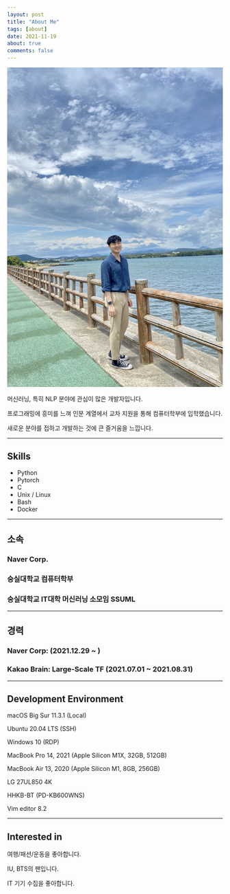 ```yaml
---
layout: post
title: "About Me"
tags: [about]
date: 2021-11-19
about: true
comments: false
---
```

    
![who_am_i.jpg](/assets/images/about-me/who_am_i.jpg)

머신러닝, 특히 NLP 분야에 관심이 많은 개발자입니다.

프로그래밍에 흥미를 느껴 인문 계열에서 교차 지원을 통해 컴퓨터학부에 입학했습니다.

새로운 분야를 접하고 개발하는 것에 큰 즐거움을 느낍니다.

---

## Skills

- Python
- Pytorch
- C
- Unix / Linux
- Bash
- Docker

---

## 소속

### Naver Corp.

### 숭실대학교 컴퓨터학부

### 숭실대학교 IT대학 머신러닝 소모임 SSUML

---

## 경력

<!-- ### LINE Plus (2021.12.06 ~ ) -->
### Naver Corp: (2021.12.29 ~ )

### Kakao Brain: Large-Scale TF (2021.07.01 ~ 2021.08.31)

---

## Development Environment

macOS Big Sur 11.3.1 (Local)

Ubuntu 20.04 LTS (SSH)

Windows 10 (RDP)

MacBook Pro 14, 2021 (Apple Silicon M1X, 32GB, 512GB)

MacBook Air 13, 2020 (Apple Silicon M1, 8GB, 256GB)

LG 27UL850 4K

HHKB-BT (PD-KB600WNS)

Vim editor 8.2

---

## Interested in

여행/패션/운동을 좋아합니다.

IU, BTS의 팬입니다.

IT 기기 수집을 좋아합니다.

